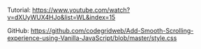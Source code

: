 Tutorial:
https://www.youtube.com/watch?v=dXUyWUX4HJo&list=WL&index=15

GitHub:
https://github.com/codegridweb/Add-Smooth-Scrolling-experience-using-Vanilla-JavaScript/blob/master/style.css